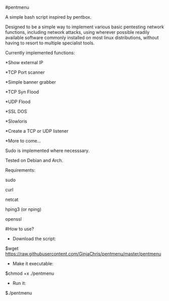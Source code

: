 #pentmenu


A simple bash script inspired by pentbox.

Designed to be a simple way to implement various basic pentesting network functions, including network attacks, using wherever possible readily available software commonly installed on most linux distributions, without having to resort to multiple specialist tools.

Currently implemented functions:

*Show external IP

*TCP Port scanner

*Simple banner grabber

*TCP Syn Flood

*UDP Flood

*SSL DOS

*Slowloris

*Create a TCP or UDP listener

*More to come...


Sudo is implemented where necesssary.

Tested on Debian and Arch.

Requirements:

sudo 

curl

netcat

hping3 (or nping)

openssl


#How to use?


- Download the script:

$wget https://raw.githubusercontent.com/GinjaChris/pentmenu/master/pentmenu

- Make it executable:

$chmod +x ./pentmenu

- Run it:

$./pentmenu
